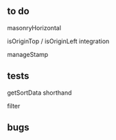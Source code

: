 ## to do

masonryHorizontal

isOriginTop / isOriginLeft integration

manageStamp

## tests

getSortData shorthand

filter

## bugs

